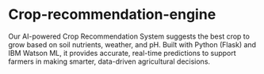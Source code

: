 # Crop-recommendation-engine
Our AI-powered Crop Recommendation System suggests the best crop to grow based on soil nutrients, weather, and pH. Built with Python (Flask) and IBM Watson ML, it provides accurate, real-time predictions to support farmers in making smarter, data-driven agricultural decisions.
